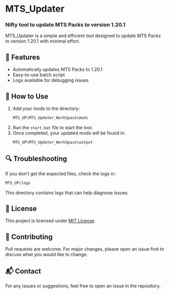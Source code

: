 # MTS_Updater

### Nifty tool to update MTS Packs to version 1.20.1

MTS_Updater is a simple and efficient tool designed to update MTS Packs to version 1.20.1 with minimal effort.

## 🚀 Features
- Automatically updates MTS Packs to 1.20.1
- Easy-to-use batch script
- Logs available for debugging issues

## 📌 How to Use

1. Add your mods to the directory:
   ```bash
   MTS_UP\MTS_Updater_WorkSpace\mods
   ```
2. Run the `start.bat` file to start the tool.
3. Once completed, your updated mods will be found in:
   ```bash
   MTS_UP\MTS_Updater_WorkSpace\output
   ```

## 🔍 Troubleshooting
If you don't get the expected files, check the logs in:
```bash
MTS_UP\logs
```
This directory contains logs that can help diagnose issues.

## 📜 License
This project is licensed under [MIT License](License).

## 🤝 Contributing
Pull requests are welcome. For major changes, please open an issue first to discuss what you would like to change.

## 📬 Contact
For any issues or suggestions, feel free to open an issue in the repository.

